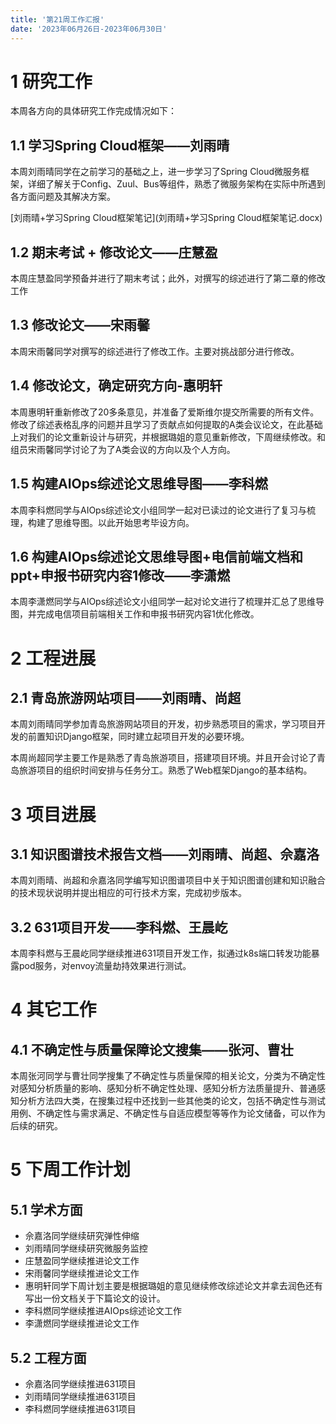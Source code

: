 ```yaml
---
title: '第21周工作汇报'
date: '2023年06月26日-2023年06月30日'
---
```


<!-- 只允许使用一级标题和二级标题 -->

# 1 研究工作

本周各方向的具体研究工作完成情况如下：

## 1.1 学习Spring Cloud框架——刘雨晴

本周刘雨晴同学在之前学习的基础之上，进一步学习了Spring Cloud微服务框架，详细了解关于Config、Zuul、Bus等组件，熟悉了微服务架构在实际中所遇到各方面问题及其解决方案。

<!-- 注意该超链接应该如何使用，不需要进行手动的编号，注意附件名不能有任何的空格 -->
[刘雨晴+学习Spring Cloud框架笔记](刘雨晴+学习Spring Cloud框架笔记.docx)

## 1.2 期末考试 + 修改论文——庄慧盈

本周庄慧盈同学预备并进行了期末考试；此外，对撰写的综述进行了第二章的修改工作

## 1.3 修改论文——宋雨馨

本周宋雨馨同学对撰写的综述进行了修改工作。主要对挑战部分进行修改。

## 1.4 修改论文，确定研究方向-惠明轩

本周惠明轩重新修改了20多条意见，并准备了爱斯维尔提交所需要的所有文件。修改了综述表格乱序的问题并且学习了贡献点如何提取的A类会议论文，在此基础上对我们的论文重新设计与研究，并根据璐姐的意见重新修改，下周继续修改。和组员宋雨馨同学讨论了为了A类会议的方向以及个人方向。

## 1.5 构建AIOps综述论文思维导图——李科燃

本周李科燃同学与AIOps综述论文小组同学一起对已读过的论文进行了复习与梳理，构建了思维导图。以此开始思考毕设方向。

## 1.6 构建AIOps综述论文思维导图+电信前端文档和ppt+申报书研究内容1修改——李潇燃

本周李潇燃同学与AIOps综述论文小组同学一起对论文进行了梳理并汇总了思维导图，并完成电信项目前端相关工作和申报书研究内容1优化修改。

# 2 工程进展

## 2.1 青岛旅游网站项目——刘雨晴、尚超

本周刘雨晴同学参加青岛旅游网站项目的开发，初步熟悉项目的需求，学习项目开发的前置知识Django框架，同时建立起项目开发的必要环境。

本周尚超同学主要工作是熟悉了青岛旅游项目，搭建项目环境。并且开会讨论了青岛旅游项目的组织时间安排与任务分工。熟悉了Web框架Django的基本结构。

# 3 项目进展

## 3.1 知识图谱技术报告文档——刘雨晴、尚超、佘嘉洛

本周刘雨晴、尚超和佘嘉洛同学编写知识图谱项目中关于知识图谱创建和知识融合的技术现状说明并提出相应的可行技术方案，完成初步版本。

## 3.2 631项目开发——李科燃、王晨屹

本周李科燃与王晨屹同学继续推进631项目开发工作，拟通过k8s端口转发功能暴露pod服务，对envoy流量劫持效果进行测试。

# 4 其它工作

## 4.1 不确定性与质量保障论文搜集——张河、曹壮

本周张河同学与曹壮同学搜集了不确定性与质量保障的相关论文，分类为不确定性对感知分析质量的影响、感知分析不确定性处理、感知分析方法质量提升、普通感知分析方法四大类，在搜集过程中还找到一些其他类的论文，包括不确定性与测试用例、不确定性与需求满足、不确定性与自适应模型等等作为论文储备，可以作为后续的研究。

# 5 下周工作计划

## 5.1 学术方面

+ 佘嘉洛同学继续研究弹性伸缩
+ 刘雨晴同学继续研究微服务监控
+ 庄慧盈同学继续推进论文工作
+ 宋雨馨同学继续推进论文工作
+ 惠明轩同学下周计划主要是根据璐姐的意见继续修改综述论文并拿去润色还有写出一份文档关于下篇论文的设计。
+ 李科燃同学继续推进AIOps综述论文工作
+ 李潇燃同学继续推进论文工作

## 5.2 工程方面

+ 佘嘉洛同学继续推进631项目
+ 刘雨晴同学继续推进631项目
+ 李科燃同学继续推进631项目
